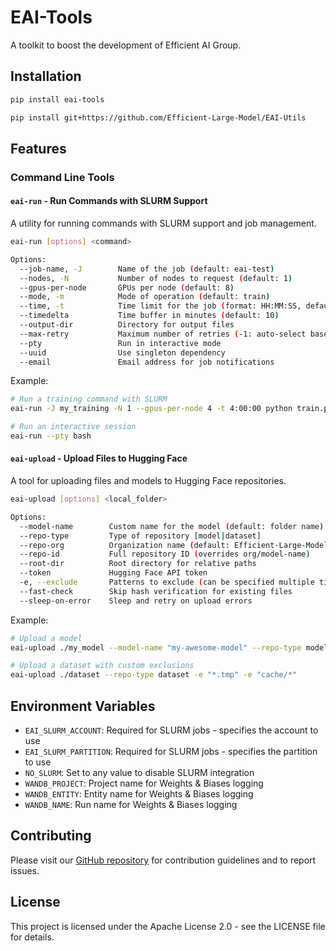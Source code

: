 # EAI-Tools

A toolkit to boost the development of Efficient AI Group.

## Installation

```bash
pip install eai-tools
```

```bash
pip install git+https://github.com/Efficient-Large-Model/EAI-Utils
```

## Features

### Command Line Tools

#### `eai-run` - Run Commands with SLURM Support

A utility for running commands with SLURM support and job management.

```bash
eai-run [options] <command>

Options:
  --job-name, -J        Name of the job (default: eai-test)
  --nodes, -N           Number of nodes to request (default: 1)
  --gpus-per-node       GPUs per node (default: 8)
  --mode, -m            Mode of operation (default: train)
  --time, -t            Time limit for the job (format: HH:MM:SS, default: 4:00:00)
  --timedelta           Time buffer in minutes (default: 10)
  --output-dir          Directory for output files
  --max-retry           Maximum number of retries (-1: auto-select based on mode)
  --pty                 Run in interactive mode
  --uuid                Use singleton dependency
  --email               Email address for job notifications
```

Example:
```bash
# Run a training command with SLURM
eai-run -J my_training -N 1 --gpus-per-node 4 -t 4:00:00 python train.py

# Run an interactive session
eai-run --pty bash
```

#### `eai-upload` - Upload Files to Hugging Face

A tool for uploading files and models to Hugging Face repositories.

```bash
eai-upload [options] <local_folder>

Options:
  --model-name        Custom name for the model (default: folder name)
  --repo-type         Type of repository [model|dataset]
  --repo-org          Organization name (default: Efficient-Large-Model)
  --repo-id           Full repository ID (overrides org/model-name)
  --root-dir          Root directory for relative paths
  --token             Hugging Face API token
  -e, --exclude       Patterns to exclude (can be specified multiple times)
  --fast-check        Skip hash verification for existing files
  --sleep-on-error    Sleep and retry on upload errors
```

Example:
```bash
# Upload a model
eai-upload ./my_model --model-name "my-awesome-model" --repo-type model

# Upload a dataset with custom exclusions
eai-upload ./dataset --repo-type dataset -e "*.tmp" -e "cache/*"
```

## Environment Variables

- `EAI_SLURM_ACCOUNT`: Required for SLURM jobs - specifies the account to use
- `EAI_SLURM_PARTITION`: Required for SLURM jobs - specifies the partition to use
- `NO_SLURM`: Set to any value to disable SLURM integration
- `WANDB_PROJECT`: Project name for Weights & Biases logging
- `WANDB_ENTITY`: Entity name for Weights & Biases logging
- `WANDB_NAME`: Run name for Weights & Biases logging

## Contributing

Please visit our [GitHub repository](https://github.com/Efficient-Large-Model/EAI-Utils) for contribution guidelines and to report issues.

## License

This project is licensed under the Apache License 2.0 - see the LICENSE file for details.